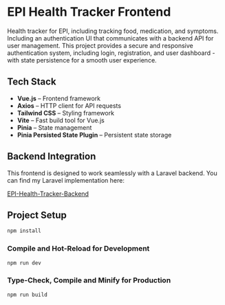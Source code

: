 # EPI Health Tracker Frontend

Health tracker for EPI, including tracking food, medication, and symptoms. Including an authentication UI that communicates with a backend API for user management. This project provides a secure and responsive authentication system, including login, registration, and user dashboard - with state persistence for a smooth user experience.

## Tech Stack

- **Vue.js** – Frontend framework
- **Axios** – HTTP client for API requests
- **Tailwind CSS** – Styling framework
- **Vite** – Fast build tool for Vue.js
- **Pinia** – State management
- **Pinia Persisted State Plugin** – Persistent state storage

## Backend Integration

This frontend is designed to work seamlessly with a Laravel backend. You can find my Laravel implementation here:

[EPI-Health-Tracker-Backend](https://github.com/Tabs467/EPI-Health-Tracker-Backend)

## Project Setup

```sh
npm install
```

### Compile and Hot-Reload for Development

```sh
npm run dev
```

### Type-Check, Compile and Minify for Production

```sh
npm run build
```
